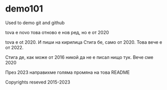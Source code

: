 # demo101
Used to demo git and github

tova e novo
това отново е нов ред, но е от 2020

tova e ot 2020. И пиши на кирилица
Стига бе, само от 2020. Това вече е от 2022.

Стига де, как може от 2016 никой да не е писал нищо тук. Вече сме 2020

През 2023 направихме голяма промяна на това README

Copyrights reseved 2015-2023

